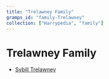 ```yaml
---
title: "Trelawney Family"
gramps_id: "family-Trelawney"
collection: ["Harrypedia", "family"]
---
```


# Trelawney Family

- [Sybill Trelawney](/Harrypedia/people/Trelawney/Sybill/)
